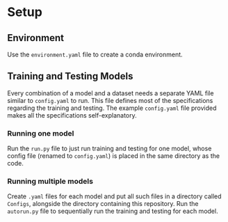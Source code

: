 # Setup

## Environment

Use the `environment.yaml` file to create a conda environment.

## Training and Testing Models

Every combination of a model and a dataset needs a separate YAML file similar to `config.yaml` to run. This file defines most of the specifications regarding the training and testing. The example `config.yaml` file provided makes all the specifications self-explanatory.

### Running one model

Run the `run.py` file to just run training and testing for one model, whose config file (renamed to `config.yaml`) is placed in the same directory as the code.

### Running multiple models

Create `.yaml` files for each model and put all such files in a directory called `Configs`, alongside the directory containing this repository. Run the `autorun.py` file to sequentially run the training and testing for each model.
